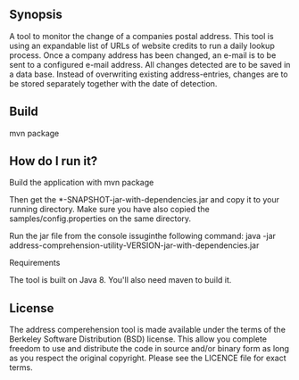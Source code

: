 ## Synopsis

A tool to monitor the change of a companies postal address. This tool is using an expandable list of URLs of website credits to run a daily lookup process.
Once a company address has been changed, an e-mail is to be sent to a configured e-mail address. All changes detected are to be saved in a data base.
Instead of overwriting existing address-entries, changes are to be stored separately together with the date of detection.

## Build
mvn package

## How do I run it?

Build the application with 
mvn package

Then get the *-SNAPSHOT-jar-with-dependencies.jar and copy it to your running directory. Make sure you have also copied the samples/config.properties
on the same directory.

Run the jar file from the console issuginthe following command:
java -jar address-comprehension-utility-VERSION-jar-with-dependencies.jar

Requirements

The tool is built on Java 8. You'll also need maven to build it.

## License

The address comperehension tool is made available under the terms of the Berkeley Software Distribution (BSD) license. This allow you complete freedom to use and distribute the code in source and/or binary form as long as you respect the original copyright.
Please see the LICENCE file for exact terms.
